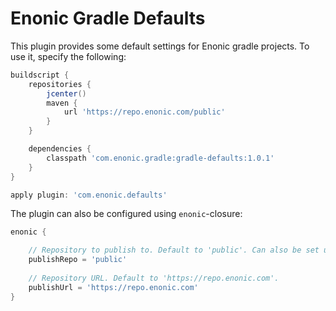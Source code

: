 # Enonic Gradle Defaults

This plugin provides some default settings for Enonic gradle projects. To use it, specify the following:

```gradle
buildscript {
    repositories {
        jcenter()
        maven {
            url 'https://repo.enonic.com/public'
        }
    }

    dependencies {
        classpath 'com.enonic.gradle:gradle-defaults:1.0.1'
    }
}

apply plugin: 'com.enonic.defaults'
```

The plugin can also be configured using `enonic`-closure:

```gradle
enonic {

    // Repository to publish to. Default to 'public'. Can also be set using repoKey property.
    publishRepo = 'public' 
    
    // Repository URL. Default to 'https://repo.enonic.com'.
    publishUrl = 'https://repo.enonic.com'
}
```
